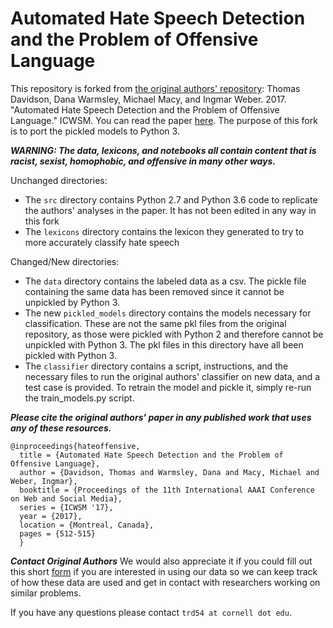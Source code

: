 # Automated Hate Speech Detection and the Problem of Offensive Language
This repository is forked from [the original authors' repository](https://github.com/t-davidson/hate-speech-and-offensive-language): Thomas Davidson, Dana Warmsley, Michael Macy, and Ingmar Weber. 2017. "Automated Hate Speech Detection and the Problem of Offensive Language." ICWSM. You can read the paper [here](https://aaai.org/ocs/index.php/ICWSM/ICWSM17/paper/view/15665). The purpose of this fork is to port the pickled models to Python 3.


***WARNING: The data, lexicons, and notebooks all contain content that is racist, sexist, homophobic, and offensive in many other ways.***

Unchanged directories:
* The `src` directory contains Python 2.7 and Python 3.6 code to replicate the authors' analyses in the paper. It has not been edited in any way in this fork
* The `lexicons` directory contains the lexicon they generated to try to more accurately classify hate speech

Changed/New directories:
* The `data` directory contains the labeled data as a csv. The pickle file containing the same data has been removed since it cannot be unpickled by Python 3.
* The new `pickled_models` directory contains the models necessary for classification. These are not the same pkl files from the original repository, as those were pickled with Python 2 and therefore cannot be unpickled with Python 3. The pkl files in this directory have all been pickled with Python 3.
* The `classifier` directory contains a script, instructions, and the necessary files to run the original authors' classifier on new data, and a test case is provided. To retrain the model and pickle it, simply re-run the train_models.py script.


***Please cite the original authors' paper in any published work that uses any of these resources.***
~~~
@inproceedings{hateoffensive,
  title = {Automated Hate Speech Detection and the Problem of Offensive Language},
  author = {Davidson, Thomas and Warmsley, Dana and Macy, Michael and Weber, Ingmar}, 
  booktitle = {Proceedings of the 11th International AAAI Conference on Web and Social Media},
  series = {ICWSM '17},
  year = {2017},
  location = {Montreal, Canada},
  pages = {512-515}
  }
~~~

***Contact Original Authors***
We would also appreciate it if you could fill out this short [form](https://docs.google.com/forms/d/e/1FAIpQLSdrPNlfVBlqxun2tivzAtsZaOoPC5YYMocn-xscCgeRakLXHg/viewform?usp=pp_url&entry.1506871634&entry.147453066&entry.1390333885&entry.516829772) if you are interested in using our data so we can keep track of how these data are used and get in contact with researchers working on similar problems.

If you have any questions please contact `trd54 at cornell dot edu`.
